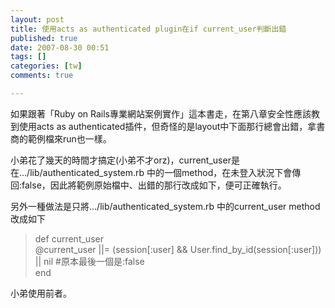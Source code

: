 ```yaml
---
layout: post
title: 使用acts as authenticated plugin在if current_user判斷出錯
published: true
date: 2007-08-30 00:51
tags: []
categories: [tw]
comments: true

---
```



如果跟著「Ruby on Rails專業網站案例實作」這本書走，在第八章安全性應該教到使用acts as authenticated插件，但奇怪的是layout中下面那行總會出錯，拿書商的範例檔來run也一樣。  

> 

  
小弟花了幾天的時間才搞定(小弟不才orz)，current_user是在.../lib/authenticated_system.rb 中的一個method，在未登入狀況下會傳回:false，因此將範例原始檔中、出錯的那行改成如下，便可正確執行。  

>  

另外一種做法是只將.../lib/authenticated_system.rb 中的current_user method改成如下  

> def current_user  
>  @current_user ||= (session[:user] && User.find_by_id(session[:user])) || nil #原本最後一個是:false  
> end

小弟使用前者。

